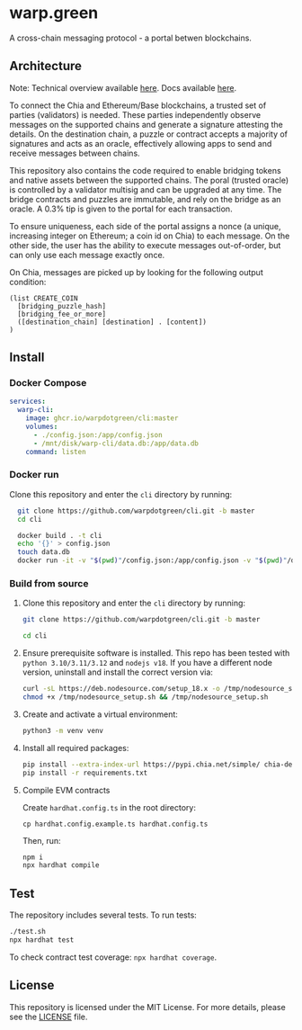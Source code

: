 # warp.green

A cross-chain messaging protocol - a portal betwen blockchains.

## Architecture

Note: Technical overview available [here](https://pitch.com/v/warpdotgreen-xwmj7r). Docs available [here](https://docs.warp.green).

To connect the Chia and Ethereum/Base blockchains, a trusted set of parties (validators) is needed. These parties independently observe messages on the supported chains and generate a signature attesting the details. On the destination chain, a puzzle or contract accepts a majority of signatures and acts as an oracle, effectively allowing apps to send and receive messages between chains.

This repository also contains the code required to enable bridging tokens and native assets between the supported chains. The poral (trusted oracle) is controlled by a validator multisig and can be upgraded at any time. The bridge contracts and puzzles are immutable, and rely on the bridge as an oracle. A 0.3% tip is given to the portal for each transaction.

To ensure uniqueness, each side of the portal assigns a nonce (a unique, increasing integer on Ethereum; a coin id on Chia) to each message. On the other side, the user has the ability to execute messages out-of-order, but can only use each message exactly once.

On Chia, messages are picked up by looking for the following output condition:

```
(list CREATE_COIN
  [bridging_puzzle_hash]
  [bridging_fee_or_more]
  ([destination_chain] [destination] . [content])
)
```

## Install
### Docker Compose

```yaml
services:
  warp-cli:
    image: ghcr.io/warpdotgreen/cli:master
    volumes:
      - ./config.json:/app/config.json
      - /mnt/disk/warp-cli/data.db:/app/data.db
    command: listen
```

### Docker run
Clone this repository and enter the `cli` directory by running:

  ```bash
    git clone https://github.com/warpdotgreen/cli.git -b master
    cd cli

    docker build . -t cli
    echo '{}' > config.json
    touch data.db
    docker run -it -v "$(pwd)"/config.json:/app/config.json -v "$(pwd)"/data.db:/app/data.db cli --help
  ```
### Build from source

1. Clone this repository and enter the `cli` directory by running:

    ```bash
    git clone https://github.com/warpdotgreen/cli.git -b master
    ```
    ```bash
    cd cli
    ```
    
2. Ensure prerequisite software is installed. This repo has been tested with `python 3.10/3.11/3.12` and `nodejs v18`. If you have a different node version, uninstall and install the correct version via:

    ```bash
    curl -sL https://deb.nodesource.com/setup_18.x -o /tmp/nodesource_setup.sh
    chmod +x /tmp/nodesource_setup.sh && /tmp/nodesource_setup.sh
    ```

3. Create and activate a virtual environment:

      ```bash
      python3 -m venv venv
      ```
  
4. Install all required packages:

    ```bash
    pip install --extra-index-url https://pypi.chia.net/simple/ chia-dev-tools==1.2.6
    pip install -r requirements.txt
    ```
    
5. Compile EVM contracts

    Create `hardhat.config.ts` in the root directory:

    ```base
    cp hardhat.config.example.ts hardhat.config.ts
    ```

    Then, run:

    ```bash
    npm i
    npx hardhat compile
    ```

## Test

The repository includes several tests. To run tests:

```bash
./test.sh
npx hardhat test
```

To check contract test coverage: `npx hardhat coverage`.

## License

This repository is licensed under the MIT License. For more details, please see the [LICENSE](LICENSE) file.

